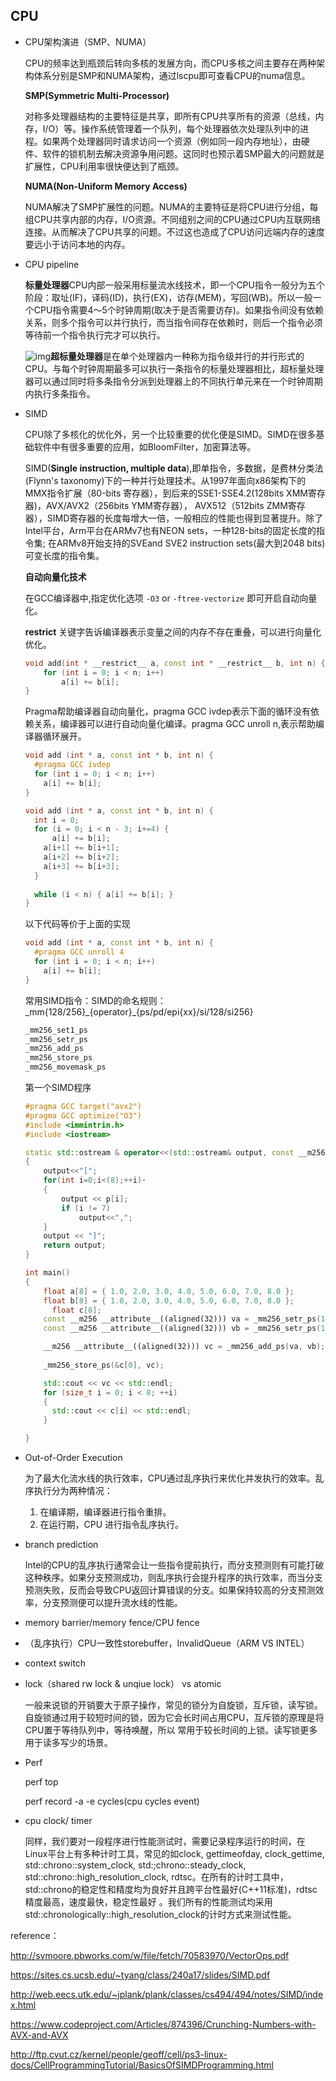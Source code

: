 ## CPU

* CPU架构演进（SMP、NUMA）

  CPU的频率达到瓶颈后转向多核的发展方向，而CPU多核之间主要存在两种架构体系分别是SMP和NUMA架构，通过lscpu即可查看CPU的numa信息。

  **SMP(Symmetric Multi-Processor)**

  对称多处理器结构的主要特征是共享，即所有CPU共享所有的资源（总线，内存，I/O）等。操作系统管理着一个队列，每个处理器依次处理队列中的进程。如果两个处理器同时请求访问一个资源（例如同一段内存地址），由硬件、软件的锁机制去解决资源争用问题。这同时也预示着SMP最大的问题就是扩展性，CPU利用率很快便达到了瓶颈。

  **NUMA(Non-Uniform Memory Access)**

  NUMA解决了SMP扩展性的问题。NUMA的主要特征是将CPU进行分组，每组CPU共享内部的内存，I/O资源。不同组别之间的CPU通过CPU内互联网络连接。从而解决了CPU共享的问题。不过这也造成了CPU访问远端内存的速度要远小于访问本地的内存。



* CPU pipeline

  **标量处理器**CPU内部一般采用标量流水线技术，即一个CPU指令一般分为五个阶段：取址(IF)，译码(ID)，执行(EX)，访存(MEM)，写回(WB)。所以一般一个CPU指令需要4～5个时钟周期(取决于是否需要访存)。如果指令间没有依赖关系，则多个指令可以并行执行，而当指令间存在依赖时，则后一个指令必须等待前一个指令执行完才可以执行。

  ![img](/Users/jewisliu/Public/hpc/hpc/pic/1.png)**超标量处理器**是在单个处理器内一种称为指令级并行的并行形式的CPU。与每个时钟周期最多可以执行一条指令的标量处理器相比，超标量处理器可以通过同时将多条指令分派到处理器上的不同执行单元来在一个时钟周期内执行多条指令。

  

* SIMD

  CPU除了多核化的优化外，另一个比较重要的优化便是SIMD。SIMD在很多基础软件中有很多重要的应用，如BloomFilter，加密算法等。

  SIMD(**Single instruction, multiple data**),即单指令，多数据，是费林分类法(Flynn's taxonomy)下的一种并行处理技术。从1997年面向x86架构下的MMX指令扩展（80-bits 寄存器），到后来的SSE1-SSE4.2(128bits XMM寄存器)，AVX/AVX2（256bits YMM寄存器）， AVX512（512bits ZMM寄存器），SIMD寄存器的长度每增大一倍，一般相应的性能也得到显著提升。除了Intel平台，Arm平台在ARMv7也有NEON sets，一种128-bits的固定长度的指令集; 在ARMv8开始支持的SVEand SVE2 instruction sets(最大到2048 bits)可变长度的指令集。

  **自动向量化技术**

  在GCC编译器中,指定优化选项 `-O3` or `-ftree-vectorize` 即可开启自动向量化。

  __restrict__ 关键字告诉编译器表示变量之间的内存不存在重叠，可以进行向量化优化。

  ```c++
  void add(int * __restrict__ a, const int * __restrict__ b, int n) {
      for (int i = 0; i < n; i++)
          a[i] += b[i];
  }
  ```

  Pragma帮助编译器自动向量化，pragma GCC ivdep表示下面的循环没有依赖关系，编译器可以进行自动向量化编译。pragma GCC unroll n,表示帮助编译器循环展开。

  ```c++
  void add (int * a, const int * b, int n) {
    #pragma GCC ivdep
  	for (int i = 0; i < n; i++)
      a[i] += b[i]; 
  }
  ```

  ```c++
  void add (int * a, const int * b, int n) {
    int i = 0;
  	for (i = 0; i < n - 3; i+=4) {
  		a[i] += b[i];
      a[i+1] += b[i+1];
      a[i+2] += b[i+2];
      a[i+3] += b[i+3];
  	}
  	
  	while (i < n) { a[i] += b[i]; }
  }
  ```

  以下代码等价于上面的实现

  ```c++
  void add (int * a, const int * b, int n) {
    #pragma GCC unroll 4
  	for (int i = 0; i < n; i++)
      a[i] += b[i]; 
  }
  ```

  常用SIMD指令：SIMD的命名规则：_mm{128/256}\_{operator}\_{ps/pd/epi{xx}/si/128/si256}

  ```c++
  _mm256_set1_ps
  _mm256_setr_ps
  _mm256_add_ps
  _mm256_store_ps
  _mm256_movemask_ps
  ```

  第一个SIMD程序

  ```c++
  #pragma GCC target("avx2")
  #pragma GCC optimize("O3")
  #include <immintrin.h>
  #include <iostream>
  
  static std::ostream & operator<<(std::ostream& output, const __m256 & p)
  {
      output<<"[";
      for(int i=0;i<(8);++i)⋅
      {
          output << p[i];
          if (i != 7)
              output<<",";
      }
      output << "]";
      return output;
  }
  
  int main()
  {
      float a[8] = { 1.0, 2.0, 3.0, 4.0, 5.0, 6.0, 7.0, 8.0 };
      float b[8] = { 1.0, 2.0, 3.0, 4.0, 5.0, 6.0, 7.0, 8.0 };
  		float c[8];
      const __m256 __attribute__((aligned(32))) va = _mm256_setr_ps(1.0, 2.0, 3.0, 4.0, 5.0, 6.0, 7.0, 8.0);
      const __m256 __attribute__((aligned(32))) vb = _mm256_setr_ps(1.0, 2.0, 3.0, 4.0, 5.0, 6.0, 7.0, 8.0);
  
      __m256 __attribute__((aligned(32))) vc = _mm256_add_ps(va, vb);
      
      _mm256_store_ps(&c[0], vc);
  
      std::cout << vc << std::endl;
      for (size_t i = 0; i < 8; ++i)
      {
      	std::cout << c[i] << std::endl;
      }
  
  }
  ```

  

* Out-of-Order Execution

  为了最大化流水线的执行效率，CPU通过乱序执行来优化并发执行的效率。乱序执行分为两种情况：

  1. 在编译期，编译器进行指令重排。
  2. 在运行期，CPU 进行指令乱序执行。

* branch prediction

  Intel的CPU的乱序执行通常会让一些指令提前执行，而分支预测则有可能打破这种秩序。如果分支预测成功，则乱序执行会提升程序的执行效率，而当分支预测失败，反而会导致CPU返回计算错误的分支。如果保持较高的分支预测效率，分支预测便可以提升流水线的性能。

  

* memory barrier/memory fence/CPU fence
* （乱序执行）CPU一致性storebuffer，InvalidQueue（ARM VS INTEL）

* context switch

* lock（shared rw lock & unqiue lock） vs atomic

  一般来说锁的开销要大于原子操作，常见的锁分为自旋锁，互斥锁，读写锁。自旋锁通过用于较短时间的锁，因为它会长时间占用CPU，互斥锁的原理是将CPU置于等待队列中，等待唤醒，所以 常用于较长时间的上锁。读写锁更多用于读多写少的场景。

* Perf

  perf top

  perf record -a -e cycles(cpu cycles event)



* cpu clock/ timer

  同样，我们要对一段程序进行性能测试时，需要记录程序运行的时间，在Linux平台上有多种计时工具，常见的如clock, gettimeofday, clock_gettime, std::chrono::system_clock, std:;chrono::steady_clock, std::chrono::high_resolution_clock, rdtsc。在所有的计时工具中，std::chrono的稳定性和精度均为良好并且跨平台性最好(C++11标准)，rdtsc精度最高，速度最快，稳定性最好 。我们所有的性能测试均采用std::chronologically::high_resolution_clock的计时方式来测试性能。













reference：

http://svmoore.pbworks.com/w/file/fetch/70583970/VectorOps.pdf

https://sites.cs.ucsb.edu/~tyang/class/240a17/slides/SIMD.pdf

http://web.eecs.utk.edu/~jplank/plank/classes/cs494/494/notes/SIMD/index.html

https://www.codeproject.com/Articles/874396/Crunching-Numbers-with-AVX-and-AVX

http://ftp.cvut.cz/kernel/people/geoff/cell/ps3-linux-docs/CellProgrammingTutorial/BasicsOfSIMDProgramming.html

